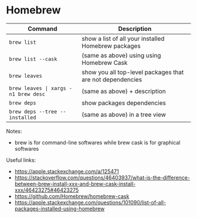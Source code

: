 # Homebrew

| Command  | Description  |
|---|---|
| `brew list` | show a list of all your installed Homebrew packages |
| `brew list --cask` | (same as above) using using Homebrew Cask |
| `brew leaves` | show you all top-level packages that are not dependencies |
| `brew leaves \| xargs -n1 brew desc` | (same as above) + description |
| `brew deps` | show packages dependencies |
| `brew deps --tree --installed` | (same as above) in a tree view |

Notes:
- brew is for command-line softwares while brew cask is for graphical softwares

Useful links:
- https://apple.stackexchange.com/a/125471
- https://stackoverflow.com/questions/46403937/what-is-the-difference-between-brew-install-xxx-and-brew-cask-install-xxx/46423275#46423275
- https://github.com/Homebrew/homebrew-cask
- https://apple.stackexchange.com/questions/101090/list-of-all-packages-installed-using-homebrew

